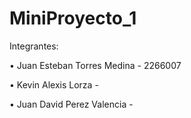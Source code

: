# MiniProyecto_1

Integrantes:

• Juan Esteban Torres Medina - 2266007

• Kevin Alexis Lorza -

• Juan David Perez Valencia -
